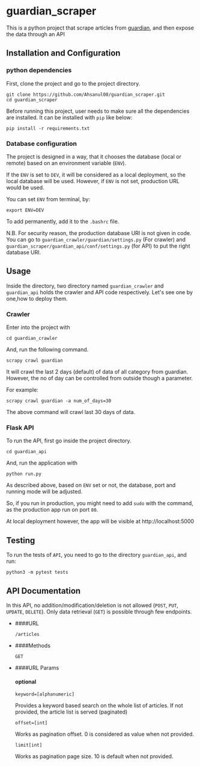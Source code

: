 # guardian_scraper
This is a python project that scrape articles from [guardian](https://www.theguardian.com/au), and then expose the data through an API

## Installation and Configuration


### python dependencies

First, clone the project and go to the project directory. 

```
git clone https://github.com/Ahsanul08/guardian_scraper.git
cd guardian_scraper
```

Before running this project, user needs to make sure all the dependencies are installed. It can be installed with `pip` like below:

```
pip install -r requirements.txt
```

### Database configuration

The project is designed in a way, that it chooses the database (local or remote) based on an environment variable (`ENV`).

If the `ENV` is set to `DEV`, it will be considered as a local deployment, so the local database will be used. However, if `ENV` is not set, production URL would be used. 

You can set `ENV` from terminal, by:

```
export ENV=DEV
```

To add permanently, add it to the `.bashrc` file.

N.B. For security reason, the production database URI is not given in code. You can go to `guardian_crawler/guardian/settings.py` (For crawler) and `guardian_scraper/guardian_api/conf/settings.py` (for API) to put the right database URI.

## Usage

Inside the directory, two directory named `guardian_crawler` and `guardian_api` holds the crawler and API code respectively. Let's see one by one,how to deploy them.

### Crawler

Enter into the project with

```
cd guardian_crawler
```

And, run the following command. 


```
scrapy crawl guardian
```

It will crawl the last 2 days (default) of data of all category from guardian. However, the no of day can be controlled from  outside though a parameter. 


For example:

```
scrapy crawl guardian -a num_of_days=30
```

The above command will crawl last 30 days of data. 


### Flask API

To run the API, first go inside the project directory.

```
cd guardian_api
```

And, run the application with 

```
python run.py
```

As described above, based on `ENV` set or not, the database, port and running mode will be adjusted. 

So, if you run in production, you might need to add `sudo` with the command, as the production app run on port `80`.

At local deployment however, the app will be visible at http://localhost:5000


## Testing

To run the tests of `API`, you need to go to the directory `guardian_api`, and run:

```
python3 -m pytest tests
```

## API Documentation

In this API, no addition/modification/deletion is not allowed (`POST`, `PUT`, `UPDATE`, `DELETE`). Only data retrieval (`GET`) is possible through few endpoints. 

- ####URL

  `/articles`

- ####Methods

  `GET`

- ####URL Params

  #### optional
  
  `keyword=[alphanumeric]`
    
   Provides a keyword based search on the whole list of articles. If not provided, the article list is served (paginated) 
   
   `offset=[int]`
   
   Works as pagination offset. 0 is considered as value when not provided. 
   
   `limit[int]`
   
   Works as pagination page size. 10 is default when not provided.
